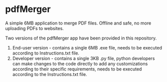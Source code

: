 # pdfMerger
A simple 6MB application to merge PDF files. Offline and safe, no more uploading PDFs to websites.

Two versions of the pdfMerger app have been provided in this repository.

1. End-user version - contains a single 6MB .exe file, needs to be executed according to Instructions.txt file.
2. Developer version - contains a single 3KB .py file, python developers can make changes to the code directly to add any customizations according to their specific requirements, needs to be executed according to the Instructions.txt file.

